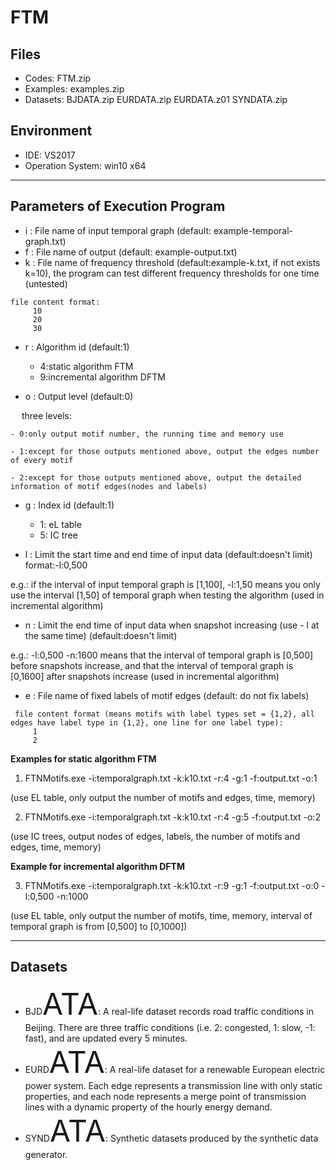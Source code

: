 # FTM
## Files
- Codes: FTM.zip
- Examples: examples.zip
- Datasets: BJDATA.zip EURDATA.zip EURDATA.z01 SYNDATA.zip

## Environment
- IDE: VS2017
- Operation System: win10 x64
***

## Parameters of Execution Program
- i : File name of input temporal graph (default: example-temporal-graph.txt)
- f : File name of output (default: example-output.txt)
- k : File name of frequency threshold (default:example-k.txt, if not exists k=10), the program can test different frequency thresholds for one time (untested)

```
file content format:
     10
     20
     30
```

- r : Algorithm id (default:1)
	
	- 4:static algorithm FTM
	- 9:incremental algorithm DFTM

- o : Output level (default:0)
	
&ensp;&ensp; three levels:
		
	- 0:only output motif number, the running time and memory use
		
	- 1:except for those outputs mentioned above, output the edges number of every motif
		
	- 2:except for those outputs mentioned above, output the detailed information of motif edges(nodes and labels)

- g : Index id (default:1)

	- 1: eL table
	- 5: IC tree

- l : Limit the start time and end time of input data (default:doesn't limit) format:-l:0,500

e.g.: if the interval of input temporal graph is [1,100], -l:1,50 means you only use the interval [1,50] of temporal graph when testing the algorithm  (used in incremental algorithm)

- n : Limit the end time of input data when snapshot increasing (use - l at the same time) (default:doesn't limit) 

e.g.: -l:0,500 -n:1600 means that the interval of temporal graph is [0,500] before snapshots increase, and that the interval of temporal graph is [0,1600] after snapshots increase (used in incremental algorithm)

- e : File name of fixed labels of motif edges (default: do not fix labels)

```
 file content format (means motifs with label types set = {1,2}, all edges have label type in {1,2}, one line for one label type):
     1
     2				
```


**Examples for static algorithm FTM**

1. FTNMotifs.exe -i:temporalgraph.txt -k:k10.txt -r:4 -g:1 -f:output.txt -o:1  

 (use EL table, only output the number of motifs and edges, time, memory)

2. FTNMotifs.exe -i:temporalgraph.txt -k:k10.txt -r:4 -g:5 -f:output.txt -o:2 

  (use IC trees, output nodes of edges, labels, the number of motifs and edges, time, memory) 

**Example for incremental algorithm DFTM**

3. FTNMotifs.exe -i:temporalgraph.txt -k:k10.txt -r:9 -g:1 -f:output.txt -o:0 -l:0,500 -n:1000    

(use EL table, only output the number of motifs, time, memory, interval of temporal graph is from [0,500] to [0,1000]) 
***

## Datasets
- BJD<font size = 8>ATA</font>: A real-life dataset records road traffic conditions in Beijing. There are three traffic conditions (i.e. 2: congested, 1: slow, -1: fast), and are updated every 5 minutes. 
- EURD<font size = 8>ATA</font>: A real-life dataset for a renewable European electric power system. Each edge represents a transmission line with only static properties, and each node represents a merge point of transmission lines with a dynamic property of the hourly energy demand. 
- SYND<font size = 8>ATA</font>: Synthetic datasets produced by the synthetic data generator.
